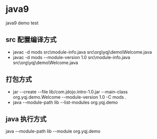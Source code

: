 # java9
java9 demo test

## src 配置编译方式

- javac -d mods  src\module-info.java src\org\yqj\demo\Welcome.java
- javac -d mods --module-version 1.0 src\module-info.java src\org\yqj\demo\Welcome.java

## 打包方式

- jar --create --file lib/com.jdojo.intro-1.0.jar --main-class org.yqj.demo.Welcome --module-version 1.0 -C mods .
- java --module-path lib --list-modules org.yqj.demo 

## java 执行方式

java --module-path lib --module org.yqj.demo